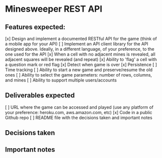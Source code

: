 # Minesweeper REST API

## Features expected:

[x] Design and implement a documented RESTful API for the game (think of a mobile app for your API)
[ ] Implement an API client library for the API designed above. Ideally, in a different language, of your preference, to the one used for the API
[x] When a cell with no adjacent mines is revealed, all adjacent squares will be revealed (and repeat)
[x] Ability to 'flag' a cell with a question mark or red flag
[x] Detect when game is over
[x] Persistence
[ ] Time tracking
[ ] Ability to start a new game and preserve/resume the old ones
[ ] Ability to select the game parameters: number of rows, columns, and mines
[ ] Ability to support multiple users/accounts

## Deliverables expected
[ ] URL where the game can be accessed and played (use any platform of your preference: heroku.com, aws.amazon.com, etc)
[x] Code in a public Github repo
[ ] README file with the decisions taken and important notes

## Decisions taken

## Important notes
